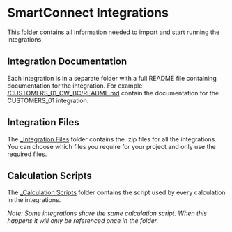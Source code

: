 # SmartConnect Integrations
This folder contains all information needed to import and start running the integrations.

## Integration Documentation
Each integration is in a separate folder with a full README file containing documentation for the integration.
For example [/CUSTOMERS_01_CW_BC/README.md](./CUSTOMERS_01_CW_BC) contain the documentation for the CUSTOMERS_01 integration.

## Integration Files
The [_Integration Files](./_Integration%20Files/) folder contains the .zip files for all the integrations. You can choose which files you require for your project and only use the required files.

## Calculation Scripts
The [_Calculation Scripts](./_Calculation%20Scripts/) folder contains the script used by every calculation in the integrations. 

*Note: Some integrations share the same calculation script. When this happens it will only be referenced once in the folder.*
